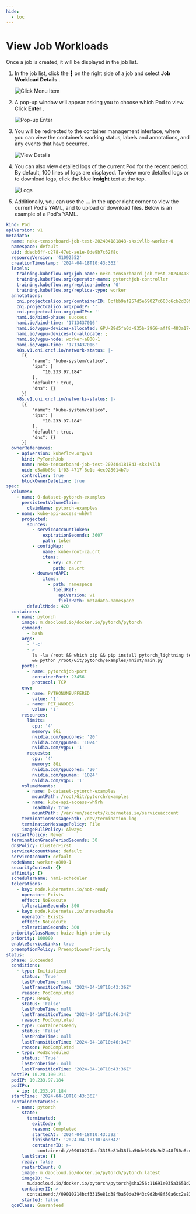 ```yaml
---
hide:
  - toc
---
```


# View Job Workloads

Once a job is created, it will be displayed in the job list.

1. In the job list, click the **┇** on the right side of a job and select **Job Workload Details** .

    ![Click Menu Item](../images/view-wl01.png)

2. A pop-up window will appear asking you to choose which Pod to view. Click **Enter** .

    ![Pop-up Enter](../images/view-wl02.png)

3. You will be redirected to the container management interface, where you can view the container’s working status, labels and annotations, and any events that have occurred.

    ![View Details](../images/view-wl03.png)

4. You can also view detailed logs of the current Pod for the recent period.
   By default, 100 lines of logs are displayed. To view more detailed logs or to download logs, click the blue **Insight** text at the top.

    ![Logs](../images/view-wl04.png)

5. Additionally, you can use the **...** in the upper right corner to view the current Pod's YAML, and to upload or download files.
   Below is an example of a Pod's YAML.

```yaml
kind: Pod
apiVersion: v1
metadata:
  name: neko-tensorboard-job-test-202404181843-skxivllb-worker-0
  namespace: default
  uid: ddedb6ff-c278-47eb-ae1e-0de9b7c62f8c
  resourceVersion: '41092552'
  creationTimestamp: '2024-04-18T10:43:36Z'
  labels:
    training.kubeflow.org/job-name: neko-tensorboard-job-test-202404181843-skxivllb
    training.kubeflow.org/operator-name: pytorchjob-controller
    training.kubeflow.org/replica-index: '0'
    training.kubeflow.org/replica-type: worker
  annotations:
    cni.projectcalico.org/containerID: 0cfbb9af257d5e69027c603c6cb2d3890a17c4ae1a145748d5aef73a10d7fbe1
    cni.projectcalico.org/podIP: ''
    cni.projectcalico.org/podIPs: ''
    hami.io/bind-phase: success
    hami.io/bind-time: '1713437016'
    hami.io/vgpu-devices-allocated: GPU-29d5fa0d-935b-2966-aff8-483a174d61d1,NVIDIA,1024,20:;
    hami.io/vgpu-devices-to-allocate: ;
    hami.io/vgpu-node: worker-a800-1
    hami.io/vgpu-time: '1713437016'
    k8s.v1.cni.cncf.io/network-status: |-
      [{
          "name": "kube-system/calico",
          "ips": [
              "10.233.97.184"
          ],
          "default": true,
          "dns": {}
      }]
    k8s.v1.cni.cncf.io/networks-status: |-
      [{
          "name": "kube-system/calico",
          "ips": [
              "10.233.97.184"
          ],
          "default": true,
          "dns": {}
      }]
  ownerReferences:
    - apiVersion: kubeflow.org/v1
      kind: PyTorchJob
      name: neko-tensorboard-job-test-202404181843-skxivllb
      uid: e5a8b05d-1f03-4717-8e1c-4ec928014b7b
      controller: true
      blockOwnerDeletion: true
spec:
  volumes:
    - name: 0-dataset-pytorch-examples
      persistentVolumeClaim:
        claimName: pytorch-examples
    - name: kube-api-access-wh9rh
      projected:
        sources:
          - serviceAccountToken:
              expirationSeconds: 3607
              path: token
          - configMap:
              name: kube-root-ca.crt
              items:
                - key: ca.crt
                  path: ca.crt
          - downwardAPI:
              items:
                - path: namespace
                  fieldRef:
                    apiVersion: v1
                    fieldPath: metadata.namespace
        defaultMode: 420
  containers:
    - name: pytorch
      image: m.daocloud.io/docker.io/pytorch/pytorch
      command:
        - bash
      args:
        - '-c'
        - >-
          ls -la /root && which pip && pip install pytorch_lightning tensorboard
          && python /root/Git/pytorch/examples/mnist/main.py
      ports:
        - name: pytorchjob-port
          containerPort: 23456
          protocol: TCP
      env:
        - name: PYTHONUNBUFFERED
          value: '1'
        - name: PET_NNODES
          value: '1'
      resources:
        limits:
          cpu: '4'
          memory: 8Gi
          nvidia.com/gpucores: '20'
          nvidia.com/gpumem: '1024'
          nvidia.com/vgpu: '1'
        requests:
          cpu: '4'
          memory: 8Gi
          nvidia.com/gpucores: '20'
          nvidia.com/gpumem: '1024'
          nvidia.com/vgpu: '1'
      volumeMounts:
        - name: 0-dataset-pytorch-examples
          mountPath: /root/Git/pytorch/examples
        - name: kube-api-access-wh9rh
          readOnly: true
          mountPath: /var/run/secrets/kubernetes.io/serviceaccount
      terminationMessagePath: /dev/termination-log
      terminationMessagePolicy: File
      imagePullPolicy: Always
  restartPolicy: Never
  terminationGracePeriodSeconds: 30
  dnsPolicy: ClusterFirst
  serviceAccountName: default
  serviceAccount: default
  nodeName: worker-a800-1
  securityContext: {}
  affinity: {}
  schedulerName: hami-scheduler
  tolerations:
    - key: node.kubernetes.io/not-ready
      operator: Exists
      effect: NoExecute
      tolerationSeconds: 300
    - key: node.kubernetes.io/unreachable
      operator: Exists
      effect: NoExecute
      tolerationSeconds: 300
  priorityClassName: baize-high-priority
  priority: 100000
  enableServiceLinks: true
  preemptionPolicy: PreemptLowerPriority
status:
  phase: Succeeded
  conditions:
    - type: Initialized
      status: 'True'
      lastProbeTime: null
      lastTransitionTime: '2024-04-18T10:43:36Z'
      reason: PodCompleted
    - type: Ready
      status: 'False'
      lastProbeTime: null
      lastTransitionTime: '2024-04-18T10:46:34Z'
      reason: PodCompleted
    - type: ContainersReady
      status: 'False'
      lastProbeTime: null
      lastTransitionTime: '2024-04-18T10:46:34Z'
      reason: PodCompleted
    - type: PodScheduled
      status: 'True'
      lastProbeTime: null
      lastTransitionTime: '2024-04-18T10:43:36Z'
  hostIP: 10.20.100.211
  podIP: 10.233.97.184
  podIPs:
    - ip: 10.233.97.184
  startTime: '2024-04-18T10:43:36Z'
  containerStatuses:
    - name: pytorch
      state:
        terminated:
          exitCode: 0
          reason: Completed
          startedAt: '2024-04-18T10:43:39Z'
          finishedAt: '2024-04-18T10:46:34Z'
          containerID: >-
            containerd://09010214bcf3315e81d38fba50de3943c9d2b48f50a6cc2e83f8ef0e5c6eeec1
      lastState: {}
      ready: false
      restartCount: 0
      image: m.daocloud.io/docker.io/pytorch/pytorch:latest
      imageID: >-
        m.daocloud.io/docker.io/pytorch/pytorch@sha256:11691e035a3651d25a87116b4f6adc113a27a29d8f5a6a583f8569e0ee5ff897
      containerID: >-
        containerd://09010214bcf3315e81d38fba50de3943c9d2b48f50a6cc2e83f8ef0e5c6eeec1
      started: false
  qosClass: Guaranteed
```

